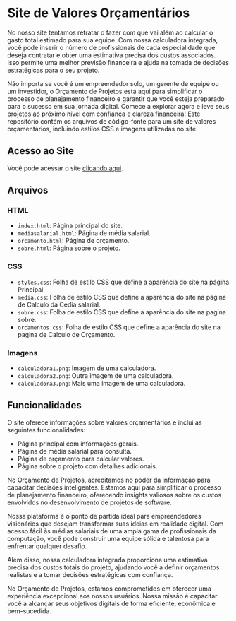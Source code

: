 # Site de Valores Orçamentários

No nosso site tentamos retratar o fazer com que vai além ao calcular o gasto total estimado para sua equipe. Com nossa calculadora integrada, você pode inserir o número de profissionais de cada especialidade que deseja contratar e obter uma estimativa precisa dos custos associados. Isso permite uma melhor previsão financeira e ajuda na tomada de decisões estratégicas para o seu projeto.

Não importa se você é um empreendedor solo, um gerente de equipe ou um investidor, o Orçamento de Projetos está aqui para simplificar o processo de planejamento financeiro e garantir que você esteja preparado para o sucesso em sua jornada digital. Comece a explorar agora e leve seus projetos ao próximo nível com confiança e clareza financeira!
Este repositório contém os arquivos de código-fonte para um site de valores orçamentários, incluindo estilos CSS e imagens utilizadas no site.

## Acesso ao Site

Você pode acessar o site [clicando aqui](https://joaopedroaqb.github.io/SiteValoresOrcamentarios/).

## Arquivos

### HTML

- `index.html`: Página principal do site.
- `mediasalarial.html`: Página de média salarial.
- `orcamento.html`: Página de orçamento.
- `sobre.html`: Página sobre o projeto.

### CSS

- `styles.css`: Folha de estilo CSS que define a aparência do site na página Principal.
- `media.css`: Folha de estilo CSS que define a aparência do site na página de Calculo da Cedia salarial.
- `sobre.css`: Folha de estilo CSS que define a aparência do site na pagina sobre.
- `orcamentos.css`: Folha de estilo CSS que define a aparência do site na pagina de Calculo de Orçamento.

### Imagens

- `calculadora1.png`: Imagem de uma calculadora.
- `calculadora2.png`: Outra imagem de uma calculadora.
- `calculadora3.png`: Mais uma imagem de uma calculadora.

## Funcionalidades

O site oferece informações sobre valores orçamentários e inclui as seguintes funcionalidades:

- Página principal com informações gerais.
- Página de média salarial para consulta.
- Página de orçamento para calcular valores.
- Página sobre o projeto com detalhes adicionais.

No Orçamento de Projetos, acreditamos no poder da informação para capacitar decisões inteligentes. Estamos aqui para simplificar o processo de planejamento financeiro, oferecendo insights valiosos sobre os custos envolvidos no desenvolvimento de projetos de software.

Nossa plataforma é o ponto de partida ideal para empreendedores visionários que desejam transformar suas ideias em realidade digital. Com acesso fácil às médias salariais de uma ampla gama de profissionais da computação, você pode construir uma equipe sólida e talentosa para enfrentar qualquer desafio.

Além disso, nossa calculadora integrada proporciona uma estimativa precisa dos custos totais do projeto, ajudando você a definir orçamentos realistas e a tomar decisões estratégicas com confiança.

No Orçamento de Projetos, estamos comprometidos em oferecer uma experiência excepcional aos nossos usuários. Nossa missão é capacitar você a alcançar seus objetivos digitais de forma eficiente, econômica e bem-sucedida. 

